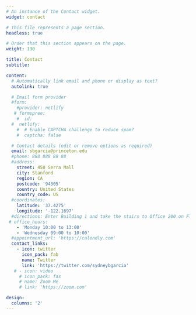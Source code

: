```yaml
---
# An instance of the Contact widget.
widget: contact

# This file represents a page section.
headless: true

# Order that this section appears on the page.
weight: 130

title: Contact
subtitle:

content:
  # Automatically link email and phone or display as text?
  autolink: true

  # Email form provider
  #form:
    #provider: netlify
   # formspree:
    #  id:
  #  netlify:
    #  # Enable CAPTCHA challenge to reduce spam?
    #  captcha: false

  # Contact details (edit or remove options as required)
  email: sbgarcia@princeton.edu
  #phone: 888 888 88 88
  #address:
    street: 450 Serra Mall
    city: Stanford
    region: CA
    postcode: '94305'
    country: United States
    country_code: US
  #coordinates:
    latitude: '37.4275'
    longitude: '-122.1697'
  #directions: Enter Building 1 and take the stairs to Office 200 on Floor 2
 # office_hours:
    - 'Monday 10:00 to 13:00'
    - 'Wednesday 09:00 to 10:00'
  #appointment_url: 'https://calendly.com'
  contact_links:
    - icon: twitter
      icon_pack: fab
      name: Twitter
      link: 'https://twitter.com/sydneybgarcia'
   # - icon: video
     # icon_pack: fas
     # name: Zoom Me
     # link: 'https://zoom.com'

design:
  columns: '2'
---
```

